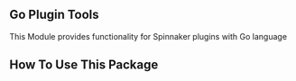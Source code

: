 
## Go Plugin Tools

This Module provides functionality for Spinnaker plugins with Go language

## How To Use This Package

